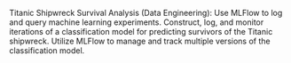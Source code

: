 Titanic Shipwreck Survival Analysis (Data Engineering): 
Use MLFlow to log and query machine learning experiments.
Construct, log, and monitor iterations of a classification model for predicting survivors of the Titanic
shipwreck.
Utilize MLFlow to manage and track multiple versions of the classification model.
